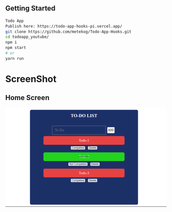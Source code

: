 ## Getting Started

```bash
Todo App
Publish here: https://todo-app-hooks-pi.vercel.app/
git clone https://github.com/metekog/Todo-App-Hooks.git
cd todoapp_youtube/
npm i
npm start
# or
yarn run
```

# ScreenShot

## Home Screen

![Home Page](./src/images/todo-app.png)
